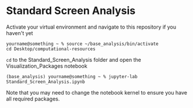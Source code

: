 # Standard Screen Analysis

Activate your virtual environment and navigate to this repository if you haven't yet

```shell
yourname@something ~ % source ~/base_analysis/bin/activate
cd Desktop/computational-resources
```


`cd` to the Standard_Screen_Analysis folder and open the Visualization_Packages notebook

```shell
(base_analysis) yourname@something ~ % jupyter-lab Standard_Screen_Analysis.ipynb
```

Note that you may need to change the notebook kernel to ensure you have all required packages.
